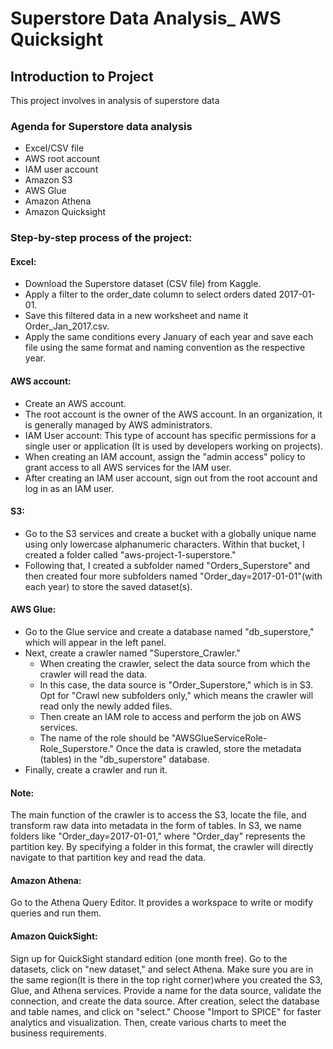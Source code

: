 # Superstore Data Analysis_ AWS Quicksight
## Introduction to Project
This project involves in analysis of superstore data
### Agenda for Superstore data analysis
- Excel/CSV file
- AWS root account
- IAM user account
- Amazon S3
- AWS Glue
- Amazon Athena
- Amazon Quicksight

### Step-by-step process of the project:
#### Excel:
- Download the Superstore dataset (CSV file) from Kaggle.
- Apply a filter to the order_date column to select orders dated 2017-01-01.
- Save this filtered data in a new worksheet and name it Order_Jan_2017.csv.
- Apply the same conditions every January of each year and save each file using the same format and naming convention as the respective year.

#### AWS account:
- Create an AWS account.
- The root account is the owner of the AWS account. In an organization, it is generally managed by AWS administrators.
- IAM User account: This type of account has specific permissions for a single user or application (It is used by developers working on projects).
- When creating an IAM account, assign the "admin access" policy to grant access to all AWS services for the IAM user.
- After creating an IAM user account, sign out from the root account and log in as an IAM user.

#### S3:
- Go to the S3 services and create a bucket with a globally unique name using only lowercase alphanumeric characters. Within that bucket, I created a folder called "aws-project-1-superstore."
- Following that, I created a subfolder named "Orders_Superstore" and then created four more subfolders named "Order_day=2017-01-01"(with each year) to store the saved dataset(s).

#### AWS Glue:
- Go to the Glue service and create a database named "db_superstore," which will appear in the left panel. 
- Next, create a crawler named "Superstore_Crawler." 
  - When creating the crawler, select the data source from which the crawler will read the data. 
  - In this case, the data source is "Order_Superstore," which is in S3. Opt for "Crawl new subfolders only," which means the crawler will read only the newly added files. 
  - Then create an IAM role to access and perform the job on AWS services. 
  - The name of the role should be "AWSGlueServiceRole-Role_Superstore." Once the data is crawled, store the metadata (tables) in the "db_superstore" database. 
- Finally, create a crawler and run it.
#### Note: 
The main function of the crawler is to access the S3, locate the file, and transform raw data into metadata in the form of tables. 
In S3, we name folders like "Order_day=2017-01-01," where "Order_day" represents the partition key. By specifying a folder in this format, the crawler will directly navigate to that partition key and read the data.

#### Amazon Athena:
Go to the Athena Query Editor. It provides a workspace to write or modify queries and run them.

#### Amazon QuickSight:
Sign up for QuickSight standard edition (one month free).
Go to the datasets, click on "new dataset," and select Athena.
Make sure you are in the same region(It is there in the top right corner)where you created the S3, Glue, and Athena services.
Provide a name for the data source, validate the connection, and create the data source.
After creation, select the database and table names, and click on "select."
Choose "Import to SPICE" for faster analytics and visualization.
Then, create various charts to meet the business requirements.
